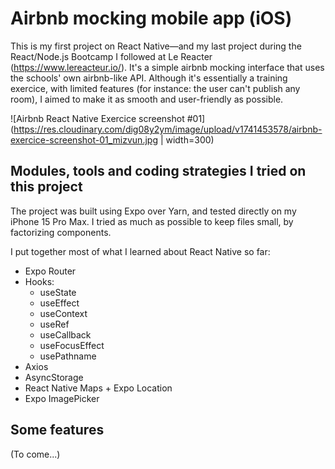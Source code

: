 # Airbnb mocking mobile app (iOS)

This is my first project on React Native—and my last project during the React/Node.js Bootcamp I followed at Le Reacter (https://www.lereacteur.io/).
It's a simple airbnb mocking interface that uses the schools' own airbnb-like API.
Although it's essentially a training exercice, with limited features (for instance: the user can't publish any room), I aimed to make it as smooth and user-friendly as possible.

![Airbnb React Native Exercice screenshot #01](https://res.cloudinary.com/dig08y2ym/image/upload/v1741453578/airbnb-exercice-screenshot-01_mizvun.jpg | width=300)

## Modules, tools and coding strategies I tried on this project

The project was built using Expo over Yarn, and tested directly on my iPhone 15 Pro Max.
I tried as much as possible to keep files small, by factorizing components.

I put together most of what I learned about React Native so far:

- Expo Router
- Hooks:
  - useState
  - useEffect
  - useContext
  - useRef
  - useCallback
  - useFocusEffect
  - usePathname
- Axios
- AsyncStorage
- React Native Maps + Expo Location
- Expo ImagePicker

## Some features

(To come...)
